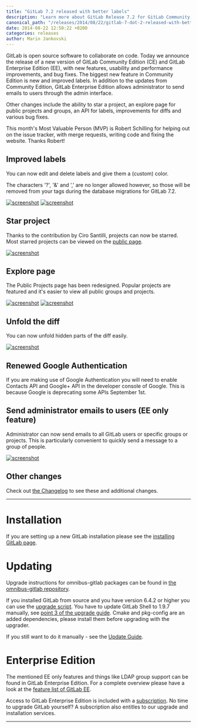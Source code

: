 ```yaml
---
title: "GitLab 7.2 released with better labels"
description: "Learn more about GitLab Release 7.2 for GitLab Community Edition (CE) and Enterprise Edition (EE)"
canonical_path: "/releases/2014/08/22/gitlab-7-dot-2-released-with-better-labels/"
date: 2014-08-22 12:50:22 +0200
categories: releases
author: Marin Jankovski
---
```


GitLab is open source software to collaborate on code.
Today we announce the release of a new version of GitLab Community Edition (CE) and GitLab Enterprise Edition (EE), with new features, usability and performance improvements, and bug fixes.
The biggest new feature in Community Edition is new and improved labels.
In addition to the updates from Community Edition, GitLab Enterprise Edition allows administrator to send emails to users through the admin interface.

Other changes include the ability to star a project, an explore page for public projects and groups, an API for labels, improvements for diffs and various bug fixes.

This month's Most Valuable Person (MVP) is Robert Schilling for helping out on the issue tracker, with merge requests, writing code and fixing the website.
Thanks Robert!

<!--more-->

## Improved labels

You can now edit and delete labels and give them a (custom) color.

The characters '?', '&' and ',' are no longer allowed however, so those will be removed from your tags during the database migrations for GitLab 7.2.

[![screenshot](/images/7_2/labels1.png)](/images/7_2/labels1.png)
[![screenshot](/images/7_2/labels2.png)](/images/7_2/labels2.png)

## Star project

Thanks to the contribution by Ciro Santilli, projects can now be starred. Most starred projects can be viewed on the [public page](https://gitlab.com/explore/projects/starred).

[![screenshot](/images/7_2/star.png)](/images/7_2/star.png)


## Explore page

The Public Projects page has been redesigned. Popular projects are featured and it's easier to view all public groups and projects.

[![screenshot](/images/7_2/explore1.png)](/images/7_2/explore1.png)
[![screenshot](/images/7_2/explore2.png)](/images/7_2/explore2.png)

## Unfold the diff

You can now unfold hidden parts of the diff easily.

[![screenshot](/images/7_2/unfold.gif)](/images/7_2/unfold.gif)


## Renewed Google Authentication

If you are making use of Google Authentication you will need to enable Contacts API and Google+ API in the developer console of Google. This is because Google is deprecating some APIs September 1st.


## Send administrator emails to users (EE only feature)

Administrator can now send emails to all GitLab users or specific groups or projects. This is particularly convenient to quickly send a message to a group of people.

[![screenshot](/images/7_2/admin_email.png)](/images/7_2/admin_email.png)

## Other changes

Check out [the Changelog](https://gitlab.com/gitlab-org/gitlab-ce/blob/7-2-stable/CHANGELOG) to see these and additional changes.

- - -

# Installation

If you are setting up a new GitLab installation please see the [installing GitLab page](/install/).

# Updating

Upgrade instructions for omnibus-gitlab packages can be found in [the omnibus-gitlab repository](https://gitlab.com/gitlab-org/omnibus-gitlab/blob/master/doc/update.md).

If you installed GitLab from source and you have version 6.4.2 or higher you can use the [upgrade script](https://gitlab.com/gitlab-org/gitlab-ce/blob/master/doc/update/upgrader.md).
You have to update GitLab Shell to 1.9.7 manually, see [point 3 of the upgrade guide](https://gitlab.com/gitlab-org/gitlab-ce/blob/master/doc/update/7.1-to-7.2.md#3-update-gitlab-shell-and-its-config).
Cmake and pkg-config are an added dependencies, please install them before upgrading with the upgrader.

If you still want to do it manually - see the [Update Guide](https://gitlab.com/gitlab-org/gitlab-ce/blob/master/doc/update/7.1-to-7.2.md).

# Enterprise Edition

The mentioned EE only features and things like LDAP group support can be found in GitLab Enterprise Edition.
For a complete overview please have a look at the [feature list of GitLab EE](http://www.gitlab.com/gitlab-ee/).

Access to GitLab Enterprise Edition is included with a [subscription](/pricing/).
No time to upgrade GitLab yourself?
A subscription also entitles to our upgrade and installation services.

- - -
